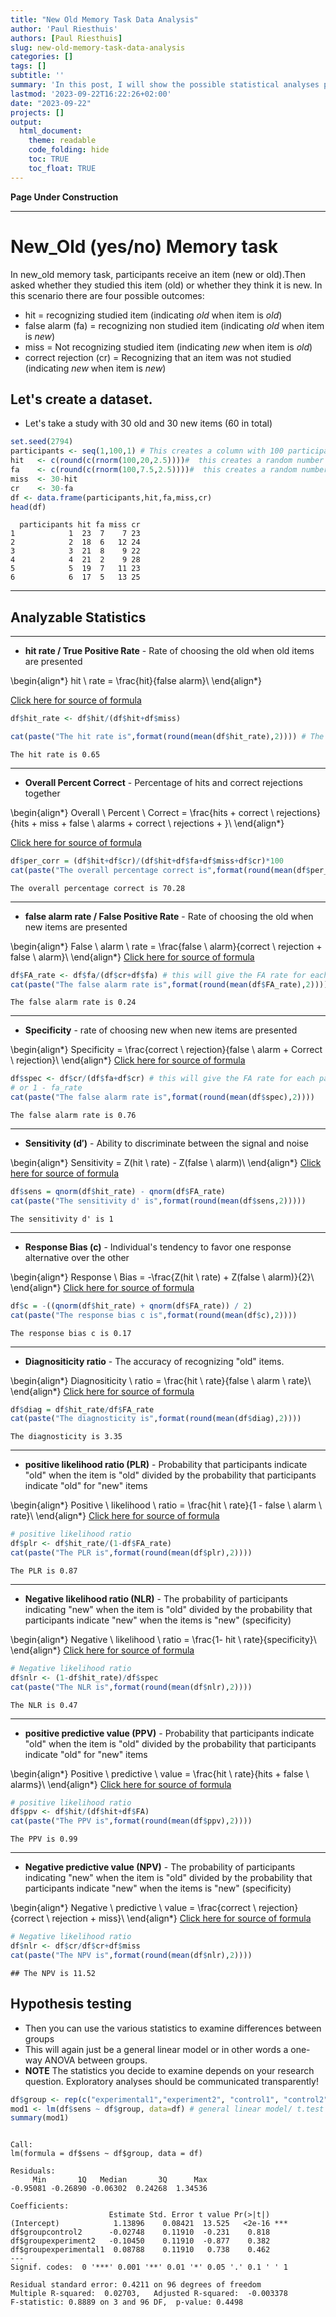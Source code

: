 ```yaml
---
title: "New Old Memory Task Data Analysis"
author: 'Paul Riesthuis'
authors: [Paul Riesthuis]
slug: new-old-memory-task-data-analysis
categories: []
tags: []
subtitle: ''
summary: 'In this post, I will show the possible statistical analyses possible with a new - old memory task'
lastmod: '2023-09-22T16:22:26+02:00'
date: "2023-09-22"
projects: []
output: 
  html_document:
    theme: readable
    code_folding: hide
    toc: TRUE
    toc_float: TRUE
---
```




**Page Under Construction**


---

# New_Old (yes/no) Memory task 

In new_old memory task, participants receive an item (new or old).Then asked whether they studied this item (old) or whether they think it is new. In this scenario there are four possible outcomes:

- hit     =     recognizing studied item (indicating *old* when item is *old*)
- false alarm (fa)      =     recognizing non studied item (indicating *old* when item is *new*)
- miss    =     Not recognizing studied item (indicating *new* when item is *old*)
- correct rejection (cr)      = Recognizing that an item was not studied (indicating *new* when item is *new*)
    
## Let's create a dataset. 
- Let's take a study with 30 old and 30 new items (60 in total)


```r
set.seed(2794)
participants <- seq(1,100,1) # This creates a column with 100 participants
hit   <- c(round(c(rnorm(100,20,2.5))))#  this creates a random number of hits that are normally distributed with a mean of 20 and standard deviation of 2.5
fa    <- c(round(c(rnorm(100,7.5,2.5))))#  this creates a random number of hits that are normally distributed with a mean of 7.5 and standard deviation of 2.5
miss  <- 30-hit
cr    <- 30-fa
df <- data.frame(participants,hit,fa,miss,cr)
head(df)
```

```
  participants hit fa miss cr
1            1  23  7    7 23
2            2  18  6   12 24
3            3  21  8    9 22
4            4  21  2    9 28
5            5  19  7   11 23
6            6  17  5   13 25
```

---


## Analyzable Statistics

---


- **hit rate / True Positive Rate**         - Rate of choosing the old when old items are presented 

\begin{align*}
hit \ rate =  \frac{hit}{false alarm}\\
\end{align*}

[Click here for source of formula](https://doi.org/10.3758/BF03207704) 

```r
df$hit_rate <- df$hit/(df$hit+df$miss)

cat(paste("The hit rate is",format(round(mean(df$hit_rate),2)))) # The function mean turns the hit rate into the mean for the group
```

```
The hit rate is 0.65
```


---

- **Overall Percent Correct**       - Percentage of hits and correct rejections together

\begin{align*}
Overall \ Percent \ Correct =  \frac{hits + correct \ rejections}{hits + miss + false \ alarms + correct \ rejections + }\\
\end{align*}

[Click here for source of formula](https://doi.org/10.3758/s13423-022-02179-w) 


```r
df$per_corr = (df$hit+df$cr)/(df$hit+df$fa+df$miss+df$cr)*100
cat(paste("The overall percentage correct is",format(round(mean(df$per_corr),2))))
```

```
The overall percentage correct is 70.28
```



---


- **false alarm rate / False Positive Rate**         - Rate of choosing the old when new items are presented 

\begin{align*}
False \ alarm \ rate =  \frac{false \ alarm}{correct \ rejection + false \ alarm}\\
\end{align*}
[Click here for source of formula](https://doi.org/10.3758/BF03207704) 


```r
df$FA_rate <- df$fa/(df$cr+df$fa) # this will give the FA rate for each participant
cat(paste("The false alarm rate is",format(round(mean(df$FA_rate),2))))
```

```
The false alarm rate is 0.24
```
  
  
---


- **Specificity**   - rate of choosing new when new items are presented

\begin{align*}
Specificity =  \frac{correct \ rejection}{false \ alarm + Correct \ rejection}\\
\end{align*}
[Click here for source of formula](https://doi.org/10.3758/BF03207704) 

```r
df$spec <- df$cr/(df$fa+df$cr) # this will give the FA rate for each participant
# or 1 - fa_rate
cat(paste("The false alarm rate is",format(round(mean(df$spec),2))))
```

```
The false alarm rate is 0.76
```

 
 
---



- **Sensitivity (d′)**        - Ability to discriminate between the signal and noise

\begin{align*}
Sensitivity =  Z(hit \ rate) -  Z(false \ alarm)\\
\end{align*}
[Click here for source of formula](https://doi.org/10.3758/BF03207704) 


```r
df$sens = qnorm(df$hit_rate) - qnorm(df$FA_rate)
cat(paste("The sensitivity d' is",format(round(mean(df$sens,2)))))
```

```
The sensitivity d' is 1
```


---


- **Response Bias (c)**       - Individual's tendency to favor one response alternative over the other

\begin{align*}
Response \ Bias =  -\frac{Z(hit \ rate) +  Z(false \ alarm)}{2}\\
\end{align*} 
[Click here for source of formula](https://doi.org/10.3758/BF03207704) 
  

```r
df$c = -((qnorm(df$hit_rate) + qnorm(df$FA_rate)) / 2)
cat(paste("The response bias c is",format(round(mean(df$c),2))))
```

```
The response bias c is 0.17
```


---


- **Diagnositicity ratio**       - The accuracy of recognizing "old" items.

\begin{align*}
Diagnositicity \ ratio =  \frac{hit \ rate}{false \ alarm \ rate}\\
\end{align*} 
[Click here for source of formula](https://doi.org/10.3758/BF03207704)
  

```r
df$diag = df$hit_rate/df$FA_rate
cat(paste("The diagnosticity is",format(round(mean(df$diag),2))))
```

```
The diagnosticity is 3.35
```



----


- **positive likelihood ratio (PLR)** - Probability that participants indicate "old" when the item is "old" divided by the probability that participants indicate "old" for "new" items

\begin{align*}
Positive \ likelihood \ ratio =  \frac{hit \ rate}{1 - false \ alarm \ rate}\\
\end{align*} 
[Click here for source of formula](https://doi.org/10.3758/BF03207704)


```r
# positive likelihood ratio
df$plr <- df$hit_rate/(1-df$FA_rate)
cat(paste("The PLR is",format(round(mean(df$plr),2))))
```

```
The PLR is 0.87
```


---


- **Negative likelihood ratio (NLR)** -  The probability of participants indicating "new" when the item is "old" divided by the probability that participants indicate "new" when the items is "new" (specificity)

\begin{align*}
Negative \ likelihood \ ratio =  \frac{1- hit \ rate}{specificity}\\
\end{align*} 
[Click here for source of formula](https://doi.org/10.3758/BF03207704)

```r
# Negative likelihood ratio
df$nlr <- (1-df$hit_rate)/df$spec
cat(paste("The NLR is",format(round(mean(df$nlr),2))))
```

```
The NLR is 0.47
```
  
  
----


- **positive predictive value (PPV)** - Probability that participants indicate "old" when the item is "old" divided by the probability that participants indicate "old" for "new" items

\begin{align*}
Positive \ predictive \ value =  \frac{hit \ rate}{hits + false \ alarms}\\
\end{align*} 
[Click here for source of formula](https://doi.org/10.3758/BF03207704)

```r
# positive likelihood ratio
df$ppv <- df$hit/(df$hit+df$FA)
cat(paste("The PPV is",format(round(mean(df$ppv),2))))
```

```
The PPV is 0.99
```


---


- **Negative predictive value (NPV)** -  The probability of participants indicating "new" when the item is "old" divided by the probability that participants indicate "new" when the items is "new" (specificity)

\begin{align*}
Negative \ predictive \ value =  \frac{correct \ rejection}{correct \ rejection + miss}\\
\end{align*} 
[Click here for source of formula](https://doi.org/10.3758/BF03207704)


```r
# Negative likelihood ratio
df$nlr <- df$cr/df$cr+df$miss
cat(paste("The NPV is",format(round(mean(df$nlr),2))))
```

```
## The NPV is 11.52
```
   
  
## Hypothesis testing
- Then you can use the various statistics to examine differences between groups
- This will again just be a general linear model or in other words a one-way ANOVA between groups.
- **NOTE** The statistics you decide to examine depends on your research question. Exploratory analyses should be communicated transparently!

```r
df$group <- rep(c("experimental1","experiment2", "control1", "control2"), each = 25) # to  create two groups
mod1 <- lm(df$sens ~ df$group, data=df) # general linear model/ t.test
summary(mod1)
```

```

Call:
lm(formula = df$sens ~ df$group, data = df)

Residuals:
     Min       1Q   Median       3Q      Max 
-0.95081 -0.26890 -0.06302  0.24268  1.34536 

Coefficients:
                      Estimate Std. Error t value Pr(>|t|)    
(Intercept)            1.13896    0.08421  13.525   <2e-16 ***
df$groupcontrol2      -0.02748    0.11910  -0.231    0.818    
df$groupexperiment2   -0.10450    0.11910  -0.877    0.382    
df$groupexperimental1  0.08788    0.11910   0.738    0.462    
---
Signif. codes:  0 '***' 0.001 '**' 0.01 '*' 0.05 '.' 0.1 ' ' 1

Residual standard error: 0.4211 on 96 degrees of freedom
Multiple R-squared:  0.02703,	Adjusted R-squared:  -0.003378 
F-statistic: 0.8889 on 3 and 96 DF,  p-value: 0.4498
```

